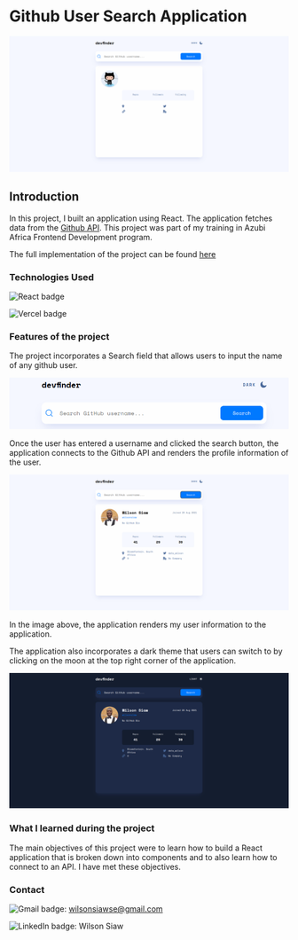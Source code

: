 # Github User Search Application

![main project image](public/project_img1.png)

## Introduction

In this project, I built an application using React. The application fetches data from the [Github API](https://api.github.com/users/). This project was part of my training in 
Azubi Africa Frontend Development program.

The full implementation of the project can be found [here](https://github-user-search-app-ten-pearl.vercel.app/)

### Technologies Used

![React badge](https://img.shields.io/badge/React-20232A?style=for-the-badge&logo=react&logoColor=61DAFB)

![Vercel badge](https://img.shields.io/badge/Vercel-000000?style=for-the-badge&logo=vercel&logoColor=white)

### Features of the project

The project incorporates a Search field that allows users to input the name of any github user. 

![Search image](public/project_img3.png)

Once the user has entered a username and clicked the search button, the application connects to the Github API and renders the profile information of the user.

![Result image](public/project_img2.png)

In the image above, the application renders my user information to the application.

The application also incorporates a dark theme that users can switch to by clicking on the moon at the top right corner of the application.

![Dark mode](public/project_img4.png)

### What I learned during the project

The main objectives of this project were to learn how to build a React application that is broken down into components and to also learn how to connect to an API. I have met these objectives.

### Contact

![Gmail badge](https://img.shields.io/badge/Gmail-D14836?style=for-the-badge&logo=gmail&logoColor=white): wilsonsiawse@gmail.com

![LinkedIn badge](https://img.shields.io/badge/LinkedIn-0077B5?style=for-the-badge&logo=linkedin&logoColor=white): Wilson Siaw








